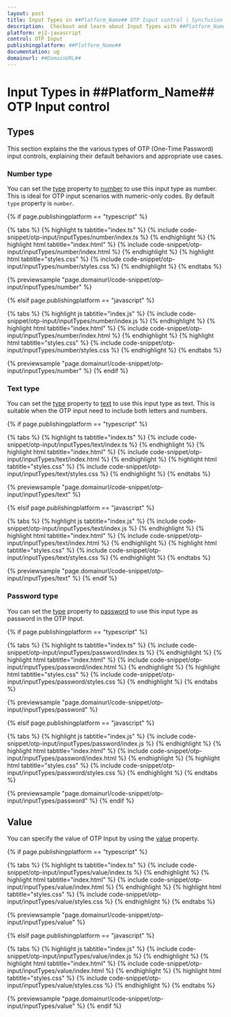 ```yaml
---
layout: post
title: Input Types in ##Platform_Name## OTP Input control | Syncfusion
description:  Checkout and learn about Input Types with ##Platform_Name## OTP Input control of Syncfusion Essential JS 2 and more.
platform: ej2-javascript
control: OTP Input
publishingplatform: ##Platform_Name##
documentation: ug
domainurl: ##DomainURL##
---
```


# Input Types in ##Platform_Name## OTP Input control

## Types

This section explains the the various types of OTP (One-Time Password) input controls, explaining their default behaviors and appropriate use cases.

### Number type

You can set the [type](../api/otp-input#type) property to [number](../api/otp-input/otpInputType/) to use this input type as number. This is ideal for OTP input scenarios with numeric-only codes. By default `type` property is `number`.

{% if page.publishingplatform == "typescript" %}

{% tabs %}
{% highlight ts tabtitle="index.ts" %}
{% include code-snippet/otp-input/inputTypes/number/index.ts %}
{% endhighlight %}
{% highlight html tabtitle="index.html" %}
{% include code-snippet/otp-input/inputTypes/number/index.html %}
{% endhighlight %}
{% highlight html tabtitle="styles.css" %}
{% include code-snippet/otp-input/inputTypes/number/styles.css %}
{% endhighlight %}
{% endtabs %}

{% previewsample "page.domainurl/code-snippet/otp-input/inputTypes/number" %}

{% elsif page.publishingplatform == "javascript" %}

{% tabs %}
{% highlight js tabtitle="index.js" %}
{% include code-snippet/otp-input/inputTypes/number/index.js %}
{% endhighlight %}
{% highlight html tabtitle="index.html" %}
{% include code-snippet/otp-input/inputTypes/number/index.html %}
{% endhighlight %}
{% highlight html tabtitle="styles.css" %}
{% include code-snippet/otp-input/inputTypes/number/styles.css %}
{% endhighlight %}
{% endtabs %}

{% previewsample "page.domainurl/code-snippet/otp-input/inputTypes/number" %}
{% endif %}

### Text type

You can set the [type](../api/otp-input#type) property to [text](../api/otp-input/otpInputType/) to use this input type as text. This is suitable when the OTP input need to include both letters and numbers.

{% if page.publishingplatform == "typescript" %}

{% tabs %}
{% highlight ts tabtitle="index.ts" %}
{% include code-snippet/otp-input/inputTypes/text/index.ts %}
{% endhighlight %}
{% highlight html tabtitle="index.html" %}
{% include code-snippet/otp-input/inputTypes/text/index.html %}
{% endhighlight %}
{% highlight html tabtitle="styles.css" %}
{% include code-snippet/otp-input/inputTypes/text/styles.css %}
{% endhighlight %}
{% endtabs %}

{% previewsample "page.domainurl/code-snippet/otp-input/inputTypes/text" %}

{% elsif page.publishingplatform == "javascript" %}

{% tabs %}
{% highlight js tabtitle="index.js" %}
{% include code-snippet/otp-input/inputTypes/text/index.js %}
{% endhighlight %}
{% highlight html tabtitle="index.html" %}
{% include code-snippet/otp-input/inputTypes/text/index.html %}
{% endhighlight %}
{% highlight html tabtitle="styles.css" %}
{% include code-snippet/otp-input/inputTypes/text/styles.css %}
{% endhighlight %}
{% endtabs %}

{% previewsample "page.domainurl/code-snippet/otp-input/inputTypes/text" %}
{% endif %}


### Password type

You can set the [type](../api/otp-input#type) property to [password](../api/otp-input/otpInputType/) to use this input type as password in the OTP Input.

{% if page.publishingplatform == "typescript" %}

{% tabs %}
{% highlight ts tabtitle="index.ts" %}
{% include code-snippet/otp-input/inputTypes/password/index.ts %}
{% endhighlight %}
{% highlight html tabtitle="index.html" %}
{% include code-snippet/otp-input/inputTypes/password/index.html %}
{% endhighlight %}
{% highlight html tabtitle="styles.css" %}
{% include code-snippet/otp-input/inputTypes/password/styles.css %}
{% endhighlight %}
{% endtabs %}

{% previewsample "page.domainurl/code-snippet/otp-input/inputTypes/password" %}

{% elsif page.publishingplatform == "javascript" %}

{% tabs %}
{% highlight js tabtitle="index.js" %}
{% include code-snippet/otp-input/inputTypes/password/index.js %}
{% endhighlight %}
{% highlight html tabtitle="index.html" %}
{% include code-snippet/otp-input/inputTypes/password/index.html %}
{% endhighlight %}
{% highlight html tabtitle="styles.css" %}
{% include code-snippet/otp-input/inputTypes/password/styles.css %}
{% endhighlight %}
{% endtabs %}

{% previewsample "page.domainurl/code-snippet/otp-input/inputTypes/password" %}
{% endif %}

## Value

You can specify the value of OTP Input by using the [value](../api/otp-input#value) property.

{% if page.publishingplatform == "typescript" %}

{% tabs %}
{% highlight ts tabtitle="index.ts" %}
{% include code-snippet/otp-input/inputTypes/value/index.ts %}
{% endhighlight %}
{% highlight html tabtitle="index.html" %}
{% include code-snippet/otp-input/inputTypes/value/index.html %}
{% endhighlight %}
{% highlight html tabtitle="styles.css" %}
{% include code-snippet/otp-input/inputTypes/value/styles.css %}
{% endhighlight %}
{% endtabs %}

{% previewsample "page.domainurl/code-snippet/otp-input/inputTypes/value" %}

{% elsif page.publishingplatform == "javascript" %}

{% tabs %}
{% highlight js tabtitle="index.js" %}
{% include code-snippet/otp-input/inputTypes/value/index.js %}
{% endhighlight %}
{% highlight html tabtitle="index.html" %}
{% include code-snippet/otp-input/inputTypes/value/index.html %}
{% endhighlight %}
{% highlight html tabtitle="styles.css" %}
{% include code-snippet/otp-input/inputTypes/value/styles.css %}
{% endhighlight %}
{% endtabs %}

{% previewsample "page.domainurl/code-snippet/otp-input/inputTypes/value" %}
{% endif %}



